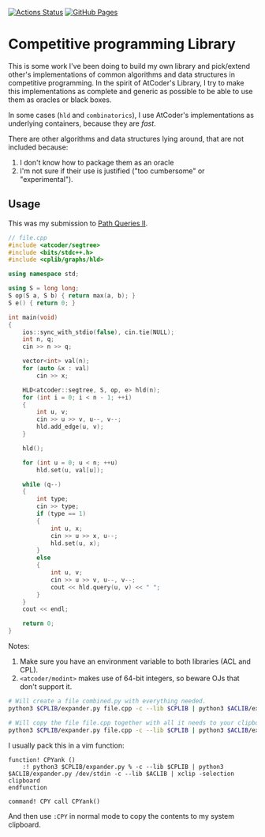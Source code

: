 [![Actions Status](https://github.com/dgcnz/cp-library/workflows/verify/badge.svg)](https://github.com/dgcnz/cp-library/actions) 
[![GitHub Pages](https://img.shields.io/static/v1?label=GitHub+Pages&message=+&color=brightgreen&logo=github)](https://dgcnz.github.io/cp-library/)

# Competitive programming Library

This is some work I've been doing to build my own library and pick/extend other's implementations of common algorithms and data structures in competitive programming. In the spirit of AtCoder's Library, I try to make this implementations as complete and generic as possible to be able to use them as oracles or black boxes.

In some cases (`hld` and `combinatorics`), I use AtCoder's implementations as underlying containers, because they are *fast*.

There are other algorithms and data structures lying around, that are not included because:
1. I don't know how to package them as an oracle
2. I'm not sure if their use is justified ("too cumbersome" or "experimental").

## Usage

This was my submission to [Path Queries II](https://cses.fi/problemset/task/2134). 

```cpp
// file.cpp
#include <atcoder/segtree>
#include <bits/stdc++.h>
#include <cplib/graphs/hld>

using namespace std;

using S = long long;
S op(S a, S b) { return max(a, b); }
S e() { return 0; }

int main(void)
{
    ios::sync_with_stdio(false), cin.tie(NULL);
    int n, q;
    cin >> n >> q;

    vector<int> val(n);
    for (auto &x : val)
        cin >> x;

    HLD<atcoder::segtree, S, op, e> hld(n);
    for (int i = 0; i < n - 1; ++i)
    {
        int u, v;
        cin >> u >> v, u--, v--;
        hld.add_edge(u, v);
    }

    hld();

    for (int u = 0; u < n; ++u)
        hld.set(u, val[u]);

    while (q--)
    {
        int type;
        cin >> type;
        if (type == 1)
        {
            int u, x;
            cin >> u >> x, u--;
            hld.set(u, x);
        }
        else
        {
            int u, v;
            cin >> u >> v, u--, v--;
            cout << hld.query(u, v) << " ";
        }
    }
    cout << endl;

    return 0;
}
```

Notes:
1. Make sure you have an environment variable to both libraries (ACL and CPL).
2. `<atcoder/modint>` makes use of 64-bit integers, so beware OJs that don't support it.

```sh
# Will create a file combined.py with everything needed.
python3 $CPLIB/expander.py file.cpp -c --lib $CPLIB | python3 $ACLIB/expander.py /dev/stdin --lib $ACLIB

# Will copy the file file.cpp together with all it needs to your clipboard (xclip needed)
python3 $CPLIB/expander.py file.cpp -c --lib $CPLIB | python3 $ACLIB/expander.py /dev/stdin -c --lib $ACLIB | xclip -selection clipboard
```

I usually pack this in a vim function:

```
function! CPYank ()
    :! python3 $CPLIB/expander.py % -c --lib $CPLIB | python3 $ACLIB/expander.py /dev/stdin -c --lib $ACLIB | xclip -selection clipboard
endfunction

command! CPY call CPYank()
```

And then use `:CPY` in normal mode to copy the contents to my system clipboard.
